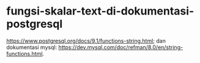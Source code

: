 # fungsi-skalar-text-di-dokumentasi-postgresql
https://www.postgresql.org/docs/9.1/functions-string.html; dan dokumentasi mysql: https://dev.mysql.com/doc/refman/8.0/en/string-functions.html. 
